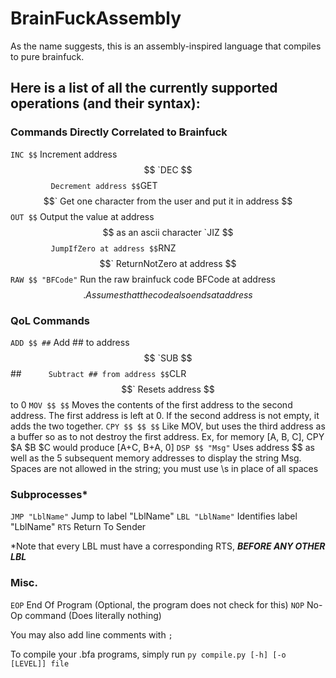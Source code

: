 # BrainFuckAssembly

As the name suggests, this is an assembly-inspired language that compiles to pure brainfuck.

## Here is a list of all the currently supported operations (and their syntax):

### Commands Directly Correlated to Brainfuck
`INC $$`          Increment address $$
`DEC $$`          Decrement address $$
`GET $$`          Get one character from the user and put it in address $$
`OUT $$`          Output the value at address $$ as an ascii character
`JIZ $$`          JumpIfZero at address $$
`RNZ $$`          ReturnNotZero at address $$
`RAW $$ "BFCode"` Run the raw brainfuck code BFCode at address $$. Assumes that the code also ends at address $$

### QoL Commands
`ADD $$ ##`       Add ## to address $$
`SUB $$ ##`       Subtract ## from address $$
`CLR $$`          Resets address $$ to 0
`MOV $$ $$`       Moves the contents of the first address to the second address. The first address is left at 0. If the second address is not empty, it adds the two together.
`CPY $$ $$ $$`    Like MOV, but uses the third address as a buffer so as to not destroy the first address. Ex, for memory \[A, B, C], CPY $A $B $C would produce \[A+C, B+A, 0]
`DSP $$ "Msg"`    Uses address $$ as well as the 5 subsequent memory addresses to display the string Msg. Spaces are not allowed in the string; you must use \s in place of all spaces

### Subprocesses*
`JMP "LblName"`   Jump to label "LblName"
`LBL "LblName"`   Identifies label "LblName"
`RTS`             Return To Sender

\*Note that every LBL must have a corresponding RTS, ***BEFORE ANY OTHER LBL***

### Misc.
`EOP`             End Of Program (Optional, the program does not check for this)
`NOP`             No-Op command (Does literally nothing)

You may also add line comments with `;`


To compile your .bfa programs, simply run `py compile.py [-h] [-o [LEVEL]] file`
